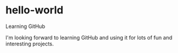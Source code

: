 # hello-world
Learning GitHub

I'm looking forward to learning GitHub and using it for lots of fun and interesting projects.

